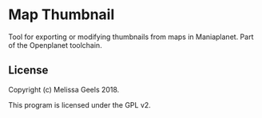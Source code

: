 # Map Thumbnail

Tool for exporting or modifying thumbnails from maps in Maniaplanet. Part of the Openplanet toolchain.

## License

Copyright (c) Melissa Geels 2018.

This program is licensed under the GPL v2.
